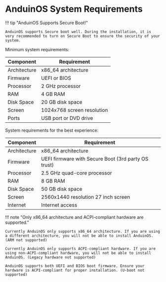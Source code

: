 # AnduinOS System Requirements

!!! tip "AnduinOS Supports Secure Boot!"

    AnduinOS supports Secure boot well. During the installation, it is very recommended to turn on Secure Boot to ensure the security of your system.

Minimum system requirements:

| Component       | Requirement                         |
|-----------------|-------------------------------------|
| Architecture    | x86_64 architecture                 |
| Firmware        | UEFI or BIOS                        |
| Processor       | 2 GHz processor                     |
| RAM             | 4 GB RAM                            |
| Disk Space      | 20 GB disk space                    |
| Screen          | 1024x768 screen resolution          |
| Ports           | USB port or DVD drive               |

System requirements for the best experience:

| Component       | Requirement                                          |
|-----------------|------------------------------------------------------|
| Architecture    | x86_64 architecture                                  |
| Firmware        | UEFI firmware with Secure Boot (3rd party OS trust)  |
| Processor       | 2.5 GHz quad-core processor                          |
| RAM             | 8 GB RAM                                             |
| Disk Space      | 50 GB disk space                                     |
| Screen          | 2560x1440 resolution 27 inch screen                  |
| Internet        | Internet access                                      |

!!! note "Only x86_64 architecture and ACPI-compliant hardware are supported."

    Currently AnduinOS only supports x86_64 architecture. If you are using a different architecture, you will not be able to install AnduinOS. (ARM not supported)

    Currently AnduinOS only supports ACPI-compliant hardware. If you are using non-ACPI-compliant hardware, you will not be able to install AnduinOS. (Legacy hardware not supported)

    AnduinOS supports both UEFI and BIOS boot firmware. Ensure your hardware is ACPI-compliant for proper installation. (U-boot not supported)
